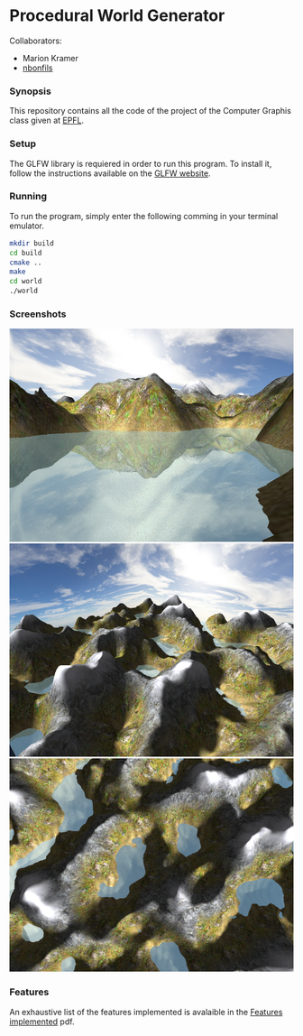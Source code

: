 # Procedural World Generator

Collaborators:
* Marion Kramer
* [nbonfils](https://github.com/nbonfils)

### Synopsis

This repository contains all the code of the project of the Computer Graphis class given at [EPFL](http://www.epfl.ch).

### Setup

The GLFW library is requiered in order to run this program. To install it, follow the instructions
available on the [GLFW website](http://www.glfw.org/).

### Running

To run the program, simply enter the following comming in your terminal emulator.

```bash
mkdir build
cd build
cmake ..
make
cd world
./world
```

### Screenshots
![Screenshot 1](https://github.com/S-Rey/Procedural-World-Generator/blob/master/screenshots/screenshot1.png)
![Screenshot 2](https://github.com/S-Rey/Procedural-World-Generator/blob/master/screenshots/screenshot2.png)
![Screenshot 3](https://github.com/S-Rey/Procedural-World-Generator/blob/master/screenshots/screenshot3.png)

### Features

An exhaustive list of the features implemented is avalaible in the [Features implemented](Features_implemented.pdf) pdf.



